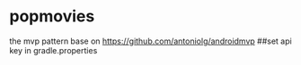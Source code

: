 # popmovies
the mvp pattern base on https://github.com/antoniolg/androidmvp
##set api key in gradle.properties
